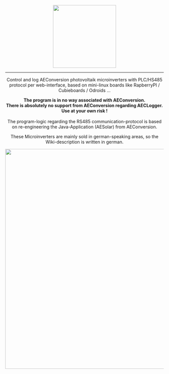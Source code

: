 <p align="center"><img src="https://cloud.githubusercontent.com/assets/11571481/7535297/d3c50d2c-f583-11e4-84b9-fdbbb6450ce1.png" width="200" align="middle"></p><hr>
<p align="center">Control and log AEConversion photovoltaik microinverters with PLC/HS485 protocol per web-interface, based on mini-linux boards like RapberryPI / Cubieboards / Odroids ...</p>

<p align="center"><b>The program is in no way associated with AEConversion.
<br>There is absolutely no support from AEConversion regarding AECLogger.<br>Use at your own risk !<br></b><br>
The program-logic regarding the RS485 communication-protocol is based on re-engineering the Java-Application (AESolar) from AEConversion.<p align="center">

<p align="center">These Microinverters are mainly sold in german-speaking areas, so the Wiki-description is written in german.</p>

<p align="center"><img src="https://cloud.githubusercontent.com/assets/11571481/7519738/5f177efc-f4e2-11e4-99d4-34f4cf9cb539.jpg" width="700" align="middle"></p>



